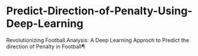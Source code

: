 # Predict-Direction-of-Penalty-Using-Deep-Learning
Revolutionizing Football Analysis: A Deep Learning Approch to Predict the direction of Penalty in Football¶
